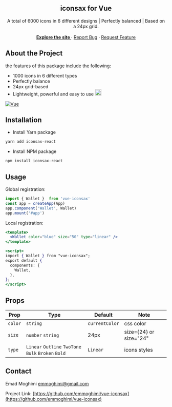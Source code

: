 

<article ><a name="user-content-readme-top"></a></p>

<div align="center">
  <h1 align="center"></a>iconsax for Vue</h1>
  <p align="center">
    A total of 6000 icons in 6 different designs | Perfectly balanced | Based on a 24px grid. 
    <br>
    <br>
    <a href="google.com"><strong> Explore the site </strong></a>
    ·
    <a href="google.com">Report Bug</a>
    ·
    <a href="google.com">Request Feature</a>
  </p>
</div>

# About the Project

the features of this package include the following: 
 * 1000 icons in 6 different types
 * Perfectly balance
 * 24px grid-based
 * Lightweight, powerful and easy to use <g-emoji class="g-emoji" alias="smile" fallback-src="https://github.githubassets.com/images/icons/emoji/unicode/1f604.png"><img class="emoji" alt="smile" src="https://github.githubassets.com/images/icons/emoji/unicode/1f604.png" width="20" height="20"></g-emoji>
  
<a href="https://vuejs.org/" rel="nofollow"><img src="https://camo.githubusercontent.com/50d43af9b68ef63015963f40aac894898d7c655ed221f0bce5013787a68aba26/68747470733a2f2f696d672e736869656c64732e696f2f62616467652f5675652e6a732d3335343935453f7374796c653d666f722d7468652d6261646765266c6f676f3d767565646f746a73266c6f676f436f6c6f723d344643303844" alt="Vue" data-canonical-src="https://img.shields.io/badge/Vue.js-35495E?style=for-the-badge&amp;logo=vuedotjs&amp;logoColor=4FC08D" style="max-width: 100%;"></a>

# Installation

* Install Yarn package
```bash
yarn add iconsax-react
```
* Install NPM package
```bash
npm install iconsax-react
```
  
## Usage

Global registration:

```jsx
import { Wallet }  from 'vue-iconsax'
const app = createApp(App)
app.component('Wallet', Wallet)
app.mount('#app')
```

Local registration:

```jsx
<template>
  <Wallet color="blue" size="50" type="linear" />
</template>

<script>
import { Wallet } from "vue-iconsax";
export default {
  components: {
    Wallet,
  },
};
</script>
```

## Props

| Prop      | Type                                                | Default        | Note                   |
| --------- | --------------------------------------------------- | -------------- | ---------------------- |
| `color`   | `string`                                            | `currentColor` | css color              |
| `size`    | `number` `string`                                   | 24px           | size={24} or size="24" |
| `type` | `Linear` `Outline` `TwoTone` `Bulk` `Broken` `Bold` | `Linear`       | icons styles           |

## Contact

Emad Moghimi [emmoghimi@gmail.com](emmoghimi@gmail.com)

Project Link: [https://github.com/emmoghimi/vue-iconsax](https://github.com/emmoghimi/vue-iconsax)

</article >
